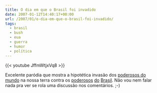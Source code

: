 ```yaml
---
title: O dia em que o Brasil foi invadido
date: 2007-01-12T14:40:17+00:00
url: /2007/01/o-dia-em-que-o-brasil-foi-invadido/
tags:
  - brasil
  - bush
  - eua
  - guerra
  - humor
  - política
---
```


{{< youtube JffmWtjxVq8 >}}

Excelente paródia que mostra a hipotética invasão dos [poderosos do mundo][1] na nossa terra contra os [poderosos][2] [do][3] [Brasil][4]. Não vou nem falar nada pra ver se rola uma discussão nos comentários. ;-)

[1]: /2007/01/11/gollum-gollum/
[2]: http://pt.wikipedia.org/wiki/Primeiro_Comando_da_Capital
[3]: http://pt.wikipedia.org/wiki/Comando_Vermelho
[4]: http://pt.wikipedia.org/wiki/Polui%C3%A7%C3%A3o
